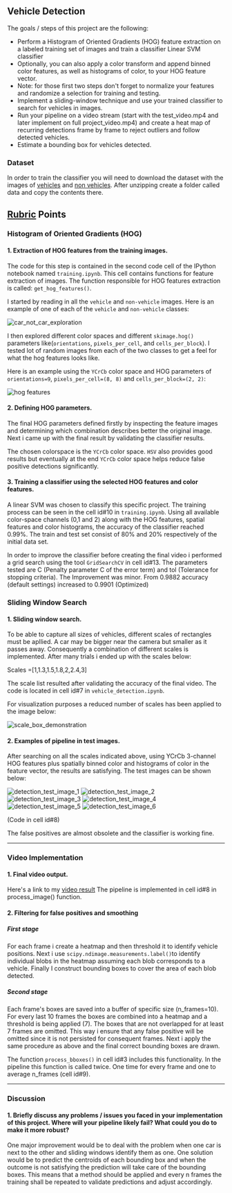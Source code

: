 ## Vehicle Detection

The goals / steps of this project are the following:

* Perform a Histogram of Oriented Gradients (HOG) feature extraction on a labeled training set of images and train a classifier Linear SVM classifier
* Optionally, you can also apply a color transform and append binned color features, as well as histograms of color, to your HOG feature vector. 
* Note: for those first two steps don't forget to normalize your features and randomize a selection for training and testing.
* Implement a sliding-window technique and use your trained classifier to search for vehicles in images.
* Run your pipeline on a video stream (start with the test_video.mp4 and later implement on full project_video.mp4) and create a heat map of recurring detections frame by frame to reject outliers and follow detected vehicles.
* Estimate a bounding box for vehicles detected.

### Dataset

In order to train the classifier you will need to download the dataset with the images of [vehicles](https://s3.amazonaws.com/udacity-sdc/Vehicle_Tracking/vehicles.zip) and [non vehicles](https://s3.amazonaws.com/udacity-sdc/Vehicle_Tracking/non-vehicles.zip). After unzipping create a folder called data and copy the contents there.

## [Rubric](https://review.udacity.com/#!/rubrics/513/view) Points  

### Histogram of Oriented Gradients (HOG)

#### 1. Extraction of HOG features from the training images.

The code for this step is contained in the second code cell of the IPython notebook named `training.ipynb`. This cell contains functions for feature extraction of images. The function responsible for HOG features extraction is called: `get_hog_features()`.

I started by reading in all the `vehicle` and `non-vehicle` images.  Here is an example of one of each of the `vehicle` and `non-vehicle` classes:

![car_not_car_exploration](http://i.imgur.com/VPLxYLu.png)

I then explored different color spaces and different `skimage.hog()` parameters  like(`orientations`, `pixels_per_cell`, and `cells_per_block`).  I tested  lot of random images from each of the two classes to get a feel for what the hog features looks like.

Here is an example using the `YCrCb` color space and HOG parameters of `orientations=9`, `pixels_per_cell=(8, 8)` and `cells_per_block=(2, 2)`:


![hog features](http://i.imgur.com/F52uW4q.png)

#### 2. Defining HOG parameters.

The final HOG parameters defined firstly by inspecting the feature images and determining which combination describes better the original image. Next i came up with the final result by validating the classifier results. 

The chosen colorspace is the `YCrCb` color space. `HSV` also provides good results but eventually at the end `YCrCb` color space helps reduce false positive detections significantly.

#### 3. Training a classifier using the selected HOG features and color features.

A linear SVM was chosen to classify this specific project. The training process can be seen in the cell id#10 in `training.ipynb`. Using all available color-space channels (0,1 and 2) along with the HOG features, spatial features and color histograms, the accuracy of the classifier reached 0.99%. The train and test set consist of 80% and 20% respectively of the initial data set.

In order to improve the classifier before creating the final video i performed a grid search using the tool `GridSearchCV` in cell id#13. The parameters tested are C (Penalty parameter C of the error term) and tol (Tolerance for stopping criteria). The Improvement was minor. From 0.9882 accuracy (default settings) increased to 0.9901 (Optimized)

### Sliding Window Search

#### 1. Sliding window search.

To be able to capture all sizes of vehicles, different scales of rectangles must be apllied. A car may be bigger near the camera but smaller as it passes away. Consequently a combination of different scales is implemented. After many trials i ended up with the scales below:

Scales =[1,1.3,1.5,1.8,2,2.4,3]

The scale list resulted after validating the accuracy of the final video. The code is located in cell id#7 in `vehicle_detection.ipynb`.

For visualization purposes a reduced number of scales has been applied to the image below:

![scale_box_demonstration](http://i.imgur.com/HWQvPVK.png)

#### 2. Examples of pipeline in test images.

After searching on all the scales indicated above, using YCrCb 3-channel HOG features plus spatially binned color and histograms of color in the feature vector, the results are satisfying. The test images can be shown below:

![detection_test_image_1](http://i.imgur.com/xehzEuf.jpg)
![detection_test_image_2](http://i.imgur.com/qq7KHZb.jpg)
![detection_test_image_3](http://i.imgur.com/lKF3lPu.jpg)
![detection_test_image_4](http://i.imgur.com/ZN2wcF0.jpg)
![detection_test_image_5](http://i.imgur.com/ZiAr9S2.jpg)
![detection_test_image_6](http://i.imgur.com/zjE2won.jpg)

(Code in cell id#8)

The false positives are almost obsolete and the classifier is working fine.

---

### Video Implementation

#### 1. Final video output.
Here's a link to my [video result](./project_video_result.mp4)
The pipeline is implemented in cell id#8 in process_image() function.

#### 2. Filtering for false positives and smoothing

##### First stage

For each frame i create a heatmap and then threshold it to identify vehicle positions. Next i use `scipy.ndimage.measurements.label()`to identify individual blobs in the heatmap assuming each blob corresponds to a vehicle. Finally I construct bounding boxes to cover the area of each blob detected.

##### Second stage

Each frame's boxes are saved into a buffer of specific size (n_frames=10). For every last 10 frames the boxes are combined into a heatmap and a threshold is being applied (7). The boxes that are not overlapped for at least 7 frames are omitted. This way i ensure that any false positive will be omitted since it is not persisted for consequent frames. Next i apply the same procedure as above and the final correct bounding boxes are drawn.

The function `process_bboxes()` in cell id#3 includes this functionality. In the pipeline this function is called twice. One time for every frame and one to average n_frames (cell id#9).

---

### Discussion

#### 1. Briefly discuss any problems / issues you faced in your implementation of this project.  Where will your pipeline likely fail?  What could you do to make it more robust?

One major improvement would be to deal with the problem when one car is next to the other and sliding windows identify them as one. One solution would be to predict the centroids of each bounding box and when the outcome is not satisfying the prediction will take care of the bounding boxes. This means that a method should be applied and every n frames the training shall be repeated to validate predictions and adjust accordingly.

